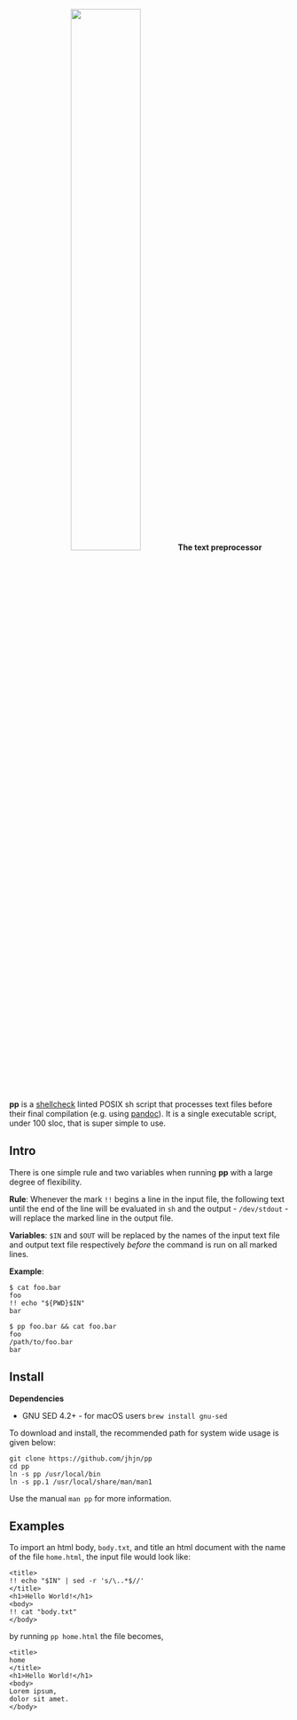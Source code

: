 <p align="center">
<img src="https://i.postimg.cc/jqDnvm4b/pplogo.png" width="50%">
<b>The text preprocessor</b>
</p>

**pp** is a [shellcheck](https://github.com/koalaman/shellcheck) linted POSIX sh script that processes text files before their final compilation (e.g. using [pandoc](https://github.com/jgm/pandoc)). It is a single executable script, under 100 sloc, that is super simple to use.

Intro
-----
There is one simple rule and two variables when running **pp** with a large degree of flexibility.

**Rule**: Whenever the mark `!!` begins a line in the input file, the following text until the end of the line will be evaluated in `sh` and the output - `/dev/stdout` - will replace the marked line in the output file.

**Variables**: `$IN` and `$OUT` will be replaced by the names of the input text file and output text file respectively *before* the command is run on all marked lines.

**Example**:
~~~
$ cat foo.bar
foo
!! echo "${PWD}$IN"
bar

$ pp foo.bar && cat foo.bar
foo
/path/to/foo.bar
bar

~~~

Install
-------
**Dependencies**
- GNU SED 4.2+ - for macOS users `brew install gnu-sed`

To download and install, the recommended path for system wide usage is given below:
~~~
git clone https://github.com/jhjn/pp
cd pp
ln -s pp /usr/local/bin
ln -s pp.1 /usr/local/share/man/man1
~~~

Use the manual `man pp` for more information.

Examples
--------
To import an html body, `body.txt`, and title an html document with the name of the file `home.html`, the input file would look like:
~~~
<title>
!! echo "$IN" | sed -r 's/\..*$//'
</title>
<h1>Hello World!</h1>
<body>
!! cat "body.txt"
</body>
~~~
by running `pp home.html` the file becomes,
~~~
<title>
home
</title>
<h1>Hello World!</h1>
<body>
Lorem ipsum,
dolor sit amet.
</body>
~~~
